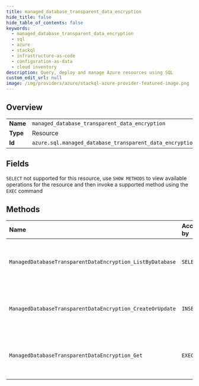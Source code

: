 ```yaml
---
title: managed_database_transparent_data_encryption
hide_title: false
hide_table_of_contents: false
keywords:
  - managed_database_transparent_data_encryption
  - sql
  - azure    
  - stackql
  - infrastructure-as-code
  - configuration-as-data
  - cloud inventory
description: Query, deploy and manage Azure resources using SQL
custom_edit_url: null
image: /img/providers/azure/stackql-azure-provider-featured-image.png
---
```

  
    

## Overview
<table><tbody>
<tr><td><b>Name</b></td><td><code>managed_database_transparent_data_encryption</code></td></tr>
<tr><td><b>Type</b></td><td>Resource</td></tr>
<tr><td><b>Id</b></td><td><code>azure.sql.managed_database_transparent_data_encryption</code></td></tr>
</tbody></table>

## Fields
`SELECT` not supported for this resource, use `SHOW METHODS` to view available operations for the resource and then invoke a supported method using the `EXEC` command  
## Methods
| Name | Accessible by | Required Params | Description |
|:-----|:--------------|:----------------|:------------|
| `ManagedDatabaseTransparentDataEncryption_ListByDatabase` | `SELECT` | `databaseName, managedInstanceName, resourceGroupName, subscriptionId` | Gets a list of managed database's transparent data encryptions. |
| `ManagedDatabaseTransparentDataEncryption_CreateOrUpdate` | `INSERT` | `databaseName, managedInstanceName, resourceGroupName, subscriptionId, tdeName` | Updates a database's transparent data encryption configuration. |
| `ManagedDatabaseTransparentDataEncryption_Get` | `EXEC` | `databaseName, managedInstanceName, resourceGroupName, subscriptionId, tdeName` | Gets a managed database's transparent data encryption. |

